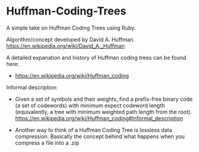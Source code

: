 # Huffman-Coding-Trees
A simple take on Huffman Coding Trees using Ruby.

Algorithm/concept developed by David A. Huffman. https://en.wikipedia.org/wiki/David_A._Huffman

A detailed expanation and history of Huffman coding trees can be found here:
  - https://en.wikipedia.org/wiki/Huffman_coding
  
Informal description:
  - Given a set of symbols and their weights, find a prefix-free binary code (a set of codewords)
    with minimum expect codeword length (equivalently, a tree with minimum weighted path length
    from the root).
    https://en.wikipedia.org/wiki/Huffman_coding#Informal_description
    
  - Another way to think of a Huffman Coding Tree is lossless data compression. Basically the concept
    behind what happens when you compress a file into a .zip
